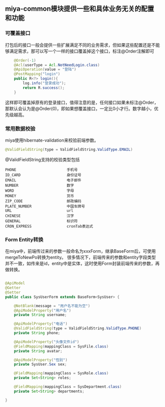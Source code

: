 ## miya-common模块提供一些和具体业务无关的配置和功能

### 可覆盖接口
打包后的接口一般会提供一些扩展满足不同的业务需求，但如果这些配置还是不能够满足需求，那可以写一个一样的接口覆盖掉这个接口，标注@Order注解即可
```java
    @Order(-1)
    @Acl(userType = Acl.NotNeedLogin.class)
    @ApiOperation(value = "登陆")
    @PostMapping("login")
    public R<?> login(){
        log.info("登录成功");
        return R.success();
    }
```
这样即可覆盖掉原有的登录接口，值得注意的是，任何接口如果未标注@Order，那默认会认为是@Order(0)，即如果想覆盖接口，一定比0小才行。数字越小，优先级越高。

### 常用数据校验
miya使用hibernate-validation来校验前端参数。
```java
@ValidFieldString(type = ValidFieldString.ValidType.EMAIL)
```
@ValidFieldString支持的校验类型包括
```
PHONE                       手机号  
ID_CARD                     身份证号  
EMAIL                       电子邮件  
NUMBER                      数字  
WORD                        字母  
MONEY                       货币  
ZIP_CODE                    邮政编码  
PLATE_NUMBER                中国车牌号  
URL                         url  
CHINESE                     汉字  
GENERAL                     标识符  
CRON_EXPRESS                cronTab表达式  
```

### Form Entity转换
在miya中，前端传过来的参数一般命名为xxxForm，继承BaseForm<Entity>后，可使用mergeToNewPo转换为entity。
很多情况下，前端传来的参数和entity字段类型并不一致，如传来是id，entity中是实体，这时使用Form封装前端传来的参数，再做转换。
```java

@ApiModel
@Getter
@Setter
public class SysUserForm extends BaseForm<SysUser> {

    @NotBlank(message = "用户名不能为空")
    @ApiModelProperty("用户名")
    private String username;

    @ApiModelProperty("电话")
    @ValidFieldString(type = ValidFieldString.ValidType.PHONE)
    private String phone;

    @ApiModelProperty("头像文件id")
    @FieldMapping(mappingClass = SysFile.class)
    private String avatar;

    @ApiModelProperty("性别")
    private SysUser.Sex sex;

    @FieldMapping(mappingClass = SysRole.class)
    private Set<String> roles;

    @FieldMapping(mappingClass = SysDepartment.class)
    private Set<String> departments;

}
```

